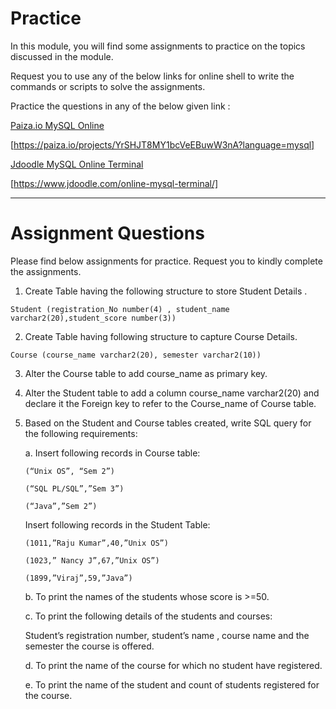 # Practice
In this module, you will find some assignments to practice on the topics discussed in the module. 

Request you to use any of the below links for online shell to write the commands or scripts to solve the assignments.

Practice the questions in any of the below given link :


[Paiza.io MySQL Online](https://paiza.io/projects/YrSHJT8MY1bcVeEBuwW3nA?language=mysql)

[https://paiza.io/projects/YrSHJT8MY1bcVeEBuwW3nA?language=mysql]

[Jdoodle MySQL Online Terminal](https://www.jdoodle.com/online-mysql-terminal/)

[https://www.jdoodle.com/online-mysql-terminal/]

---

# Assignment Questions

Please find below assignments for practice. Request you to kindly complete the assignments.

1. Create Table having the following structure to store Student Details .
```
Student (registration_No number(4) , student_name varchar2(20),student_score number(3))
```

2. Create Table having following structure to capture Course Details.
```
Course (course_name varchar2(20), semester varchar2(10))
```

3. Alter the Course table to add course_name  as primary key.

4. Alter the Student table to add a column course_name varchar2(20) and declare it the Foreign key to refer to the Course_name of Course table.

5. Based on the  Student and Course tables created, write SQL query for the following requirements:
    
    a. Insert following records in Course table:
    ```
    (“Unix OS”, “Sem 2”)

    (“SQL PL/SQL”,”Sem 3”)

    (“Java”,”Sem 2”)
    ```

    Insert following records in the Student Table:
    ```
    (1011,”Raju Kumar”,40,”Unix OS”)

    (1023,” Nancy J”,67,”Unix OS”)

    (1899,”Viraj”,59,”Java”)
    ```
    b. To print the names of the students  whose score is >=50.

    c.  To print the following details of the students and courses:
    
    Student’s registration number, student’s name , course name and the semester the course is offered.

    d. To print the name of the course for which no student have registered.

    e. To print the name of the student and count of students registered for the course.
